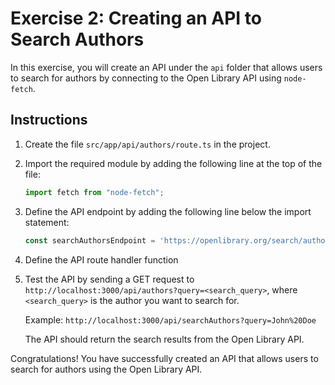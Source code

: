 # Exercise 2: Creating an API to Search Authors

In this exercise, you will create an API under the `api` folder that allows users to search for authors by connecting to the Open Library API using `node-fetch`.

## Instructions

1. Create the file `src/app/api/authors/route.ts` in the project.

2. Import the required module by adding the following line at the top of the file:

    ```javascript
    import fetch from "node-fetch";
    ```

3. Define the API endpoint by adding the following line below the import statement:

    ```javascript
    const searchAuthorsEndpoint = 'https://openlibrary.org/search/authors.json';
    ```

4. Define the API route handler function

7. Test the API by sending a GET request to `http://localhost:3000/api/authors?query=<search_query>`, where `<search_query>` is the author you want to search for.

    Example: `http://localhost:3000/api/searchAuthors?query=John%20Doe`

    The API should return the search results from the Open Library API.

Congratulations! You have successfully created an API that allows users to search for authors using the Open Library API.
